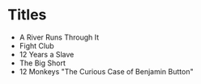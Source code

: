 # Titles

* A River Runs Through It
* Fight Club
* 12 Years a Slave
* The Big Short
* 12 Monkeys
"The Curious Case of Benjamin Button"

